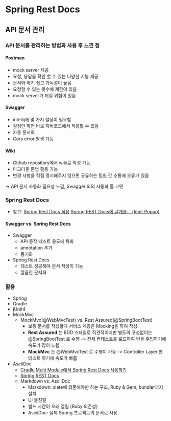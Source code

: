 # Spring Rest Docs

## API 문서 관리
### API 문서를 관리하는 방법과 사용 후 느낀 점
#### Postman
* mock server 제공
* 요청, 응답을 확인 할 수 있는 다양한 기능 제공
* 문서화 하기 쉽고 가독성이 높음
* 요청할 수 있는 횟수에 제한이 있음
* mock server가 터질 위험이 있음

#### Swagger
* intellij에 몇 가지 설정이 필요함
* 설정만 하면 바로 자바코드에서 적용할 수 있음
* 자동 문서화
* Cors error 발생 가능

#### Wiki
* Github repository에서 wiki로 작성 가능
* 마크다운 문법 활용 가능
* 변경 사항을 직접 명시해주지 않으면 공유하는 팀원 간 소통에 오류가 있음

-> API 문서 자동화 필요성 느낌, Swagger 외의 자동화 툴 고민

### Spring Rest Docs
* 참고: 
[Spring Rest Docs 적용](https://woowabros.github.io/experience/2018/12/28/spring-rest-docs.html)
[Spring REST Docs에 날개를... (feat: Popup)](https://woowabros.github.io/experience/2020/05/13/rest-docs.html?fbclid=IwAR0yZrgHTOPbhcqmutlv4WDhmg9zCNK777oBtyaKoTQL3YKxURPhFgbibWA)

#### Swagger vs. Spring Rest Docs
* Swagger
    * API 동작 테스트 용도에 특화
    * annotation 추가
    * 동기화 
* Spring Rest Docs
    * 테스트 성공해야 문서 작성이 가능
    * 깔끔한 문서화

### 활용
* Spring
* Gradle
* jUnit4
* MockMvc
    * MockMvc(@WebMvcTest) vs. Rest Assured(@SpringBootTest)
        * 보통 문서를 작성할때 서비스 계층은 Mocking을 하여 작성
        * __Rest Assured__ 는 BDD 스타일로 직관적이지만 별도의 구성없이는 @SpringBootTest 로 수행 -> 전체 컨테스트를 로드하여 빈을 주입하기에 속도가 많이 느림
        * __MockMvc__ 는 @WebMvcTest 로 수행이 가능 -> Controller Layer 만 테스트 하기에 속도가 빠름
* AsciiDoc
    * [Gradle Multi Module에서 Spring Rest Docs 사용하기](https://jojoldu.tistory.com/289)
    * [Spring REST Docs](https://docs.spring.io/spring-restdocs/docs/current/reference/html5/#customizing-requests-and-responses)
    * Markdown vs. AsciiDoc
        * Markdown: slate에 의존해야만 하는 구조, Ruby & Gem, bundler까지 설치
        * UI 불친절
        * 빌드 시간이 오래 걸림 (Ruby 의존성)
        * AsciiDoc: 실제 Spring 프로젝트의 문서로 사용
    